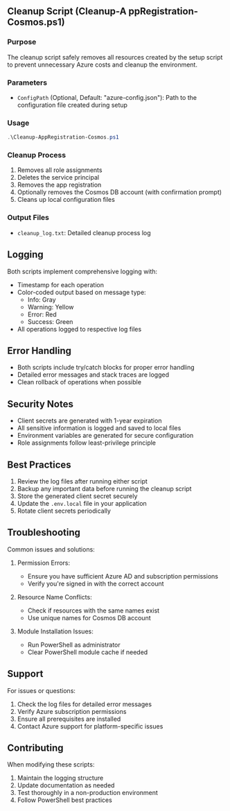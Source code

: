 ## Cleanup Script (Cleanup-A  ppRegistration-Cosmos.ps1)

### Purpose
The cleanup script safely removes all resources created by the setup script to prevent unnecessary Azure costs and cleanup the environment.

### Parameters
- `ConfigPath` (Optional, Default: "azure-config.json"): Path to the configuration file created during setup

### Usage
```powershell
.\Cleanup-AppRegistration-Cosmos.ps1
```

### Cleanup Process
1. Removes all role assignments
2. Deletes the service principal
3. Removes the app registration
4. Optionally removes the Cosmos DB account (with confirmation prompt)
5. Cleans up local configuration files

### Output Files
- `cleanup_log.txt`: Detailed cleanup process log

## Logging
Both scripts implement comprehensive logging with:
- Timestamp for each operation
- Color-coded output based on message type:
  - Info: Gray
  - Warning: Yellow
  - Error: Red
  - Success: Green
- All operations logged to respective log files

## Error Handling
- Both scripts include try/catch blocks for proper error handling
- Detailed error messages and stack traces are logged
- Clean rollback of operations when possible

## Security Notes
- Client secrets are generated with 1-year expiration
- All sensitive information is logged and saved to local files
- Environment variables are generated for secure configuration
- Role assignments follow least-privilege principle

## Best Practices
1. Review the log files after running either script
2. Backup any important data before running the cleanup script
3. Store the generated client secret securely
4. Update the `.env.local` file in your application
5. Rotate client secrets periodically

## Troubleshooting
Common issues and solutions:

1. Permission Errors:
   - Ensure you have sufficient Azure AD and subscription permissions
   - Verify you're signed in with the correct account

2. Resource Name Conflicts:
   - Check if resources with the same names exist
   - Use unique names for Cosmos DB account

3. Module Installation Issues:
   - Run PowerShell as administrator
   - Clear PowerShell module cache if needed

## Support
For issues or questions:
1. Check the log files for detailed error messages
2. Verify Azure subscription permissions
3. Ensure all prerequisites are installed
4. Contact Azure support for platform-specific issues

## Contributing
When modifying these scripts:
1. Maintain the logging structure
2. Update documentation as needed
3. Test thoroughly in a non-production environment
4. Follow PowerShell best practices